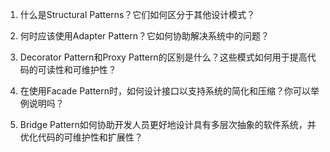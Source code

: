 

1. 什么是Structural Patterns？它们如何区分于其他设计模式？

2. 何时应该使用Adapter Pattern？它如何协助解决系统中的问题？

3. Decorator Pattern和Proxy Pattern的区别是什么？这些模式如何用于提高代码的可读性和可维护性？

4. 在使用Facade Pattern时，如何设计接口以支持系统的简化和压缩？你可以举例说明吗？

5. Bridge Pattern如何协助开发人员更好地设计具有多层次抽象的软件系统，并优化代码的可维护性和扩展性？